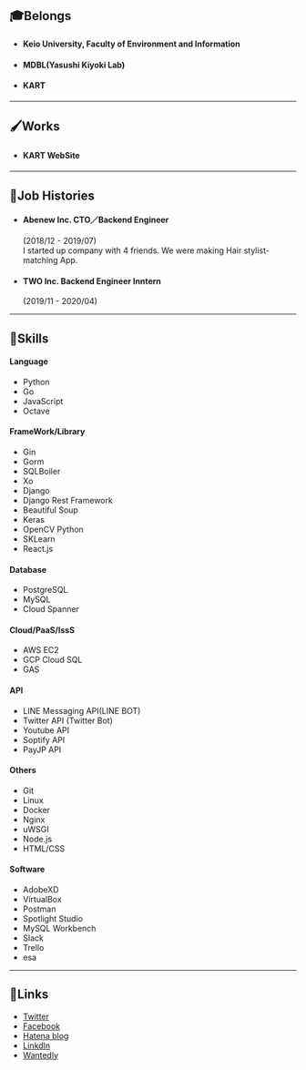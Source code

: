 ## 🎓Belongs
- #### Keio University,  Faculty of Environment and Information
- #### MDBL(Yasushi Kiyoki Lab)
- #### KART    
---
## 🖌Works
- #### KART WebSite 　　　
---
## 💼Job Histories
- #### Abenew Inc. CTO／Backend Engineer
    (2018/12 - 2019/07)  
    I started up company with 4 friends. We were making Hair stylist-matching App.

- #### TWO Inc. Backend Engineer Inntern
    (2019/11 - 2020/04)
---
## 💪Skills
#### Language
- Python
- Go
- JavaScript
- Octave 

#### FrameWork/Library
- Gin
- Gorm
- SQLBoiler
- Xo
- Django
- Django Rest Framework
- Beautiful Soup
- Keras
- OpenCV Python
- SKLearn
- React.js

#### Database
- PostgreSQL
- MySQL
- Cloud Spanner

#### Cloud/PaaS/IssS
- AWS EC2
- GCP Cloud SQL
- GAS

#### API
- LINE Messaging API(LINE BOT)
- Twitter API (Twitter Bot)
- Youtube API
- Soptify API
- PayJP API

#### Others
- Git
- Linux
- Docker
- Nginx
- uWSGI
- Node.js
- HTML/CSS

#### Software
- AdobeXD
- VirtualBox
- Postman
- Spotlight Studio
- MySQL Workbench
- Slack
- Trello
- esa
---
## 📱Links 
- [Twitter](https://twitter.com/teakyudo)
- [Facebook](https://www.facebook.com/profile.php?id=100011376413468)
- [Hatena blog](http://shinta2000ttt.hatenablog.com/)
- [LinkdIn](https://www.linkedin.com/in/辰太朗-高橋-28b669167/)
- [Wantedly](https://www.wantedly.com/users/96657412)
